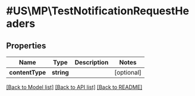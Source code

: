 # #US\MP\TestNotificationRequestHeaders

## Properties

Name | Type | Description | Notes
------------ | ------------- | ------------- | -------------
**contentType** | **string** |  | [optional]


[[Back to Model list]](../) [[Back to API list]](../../Api/US/MP) [[Back to README]](../../README.md)
